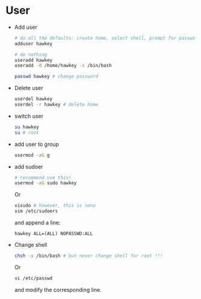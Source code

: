 # User

* Add user

  ```bash
  # do all the defaults: create home, select shell, prompt for password.
  adduser hawkey
  
  # do nothing
  useradd hawkey
  useradd -d /home/hawkey -s /bin/bash 
  
  passwd hawkey # change password
  ```

  
* Delete user

  ```bash
  userdel hawkey
  userdel -r hawkey # delete home
  ```

  
* switch user

  ```bash
  su hawkey
  su # root
  ```

* add user to group

  ```bash
  usermod -aG g
  ```

  
* add sudoer

  ```bash
  # recommend use this!
  usermod -aG sudo hawkey
  ```

  Or

  ```bash
  visudo # however, this is nano
  vim /etc/sudoers
  ```

  and append a line:

  ```
  hawkey ALL=(ALL) NOPASSWD:ALL
  ```

  
* Change shell

  ```bash
  chsh -s /bin/bash # but never change shell for root !!!
  ```

  Or 

  ```bash
  vi /etc/passwd
  ```

  and modify the corresponding line.